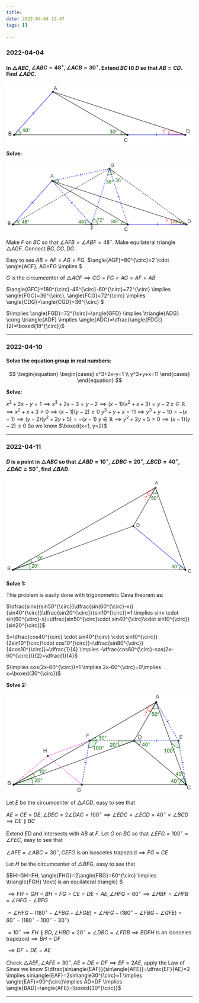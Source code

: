 ```yaml
---
title:
date: 2022-04-04 12:47
tags: []

---
```


### 2022-04-04

#### In $\triangle{ABC}$, $\angle{ABC}=48^{\circ}, \angle{ACB}=30^{\circ}$. Extend $BC$ t0 $D$ so that $AB=CD$. Find $\angle{ADC}$.

![image-20220404125034395](/assets/images/2022-04/image-20220404125034395.png)

**Solve:**

![image-20220404130506938](/assets/images/2022-04/image-20220404125258142.png)

Make $F$ on $BC$ so that $\angle{AFB}=\angle{ABF}=48^{\circ}$. Make equilateral triangle $\triangle{AGF}$. Connect $BG, CG, DG$.

Easy to see $AB=AF=AG=FG$, $\angle{AGF}=60^{\circ}=2 \cdot \angle{ACF}, AG=FG \implies $

$G$ is the circumcenter of $\triangle{ACF} \implies CG=FG=AG=AF=AB$

$\angle{GFC}=180^{\circ}-48^{\circ}-60^{\circ}=72^{\circ} \implies \angle{FGC}=36^{\circ}, \angle{FCG}=72^{\circ} \implies \angle{CDG}=\angle{CGD}=36^{\circ} $

$\implies \angle{FGD}=72^{\circ}=\angle{GFD} \implies \triangle{ADG} \cong \triangle{ADF} \implies \angle{ADC}=\dfrac{\angle{FDG}}{2}=\boxed{18^{\circ}}$

---

### 2022-04-10

#### Solve the equation group in real numbers:
$$
\begin{equation}
\begin{cases}
x^3+2x-y=1 \\
y^3+y+x=11
\end{cases}
\end{equation}
$$

**Solve:**

$x^2+2x-y=1 \implies x^3+2x-3=y-2 \implies (x-1)(x^2+x+3)=y-2$
$x \in \mathbb{R} \implies x^2+x+3 > 0 \implies (x-1)(y-2) \ge 0$
$y^3+y+x=11 \implies y^3+y-10=-(x-1) \implies (y-2)(y^2+2y+5)=-(x-1)$
$y \in \mathbb{R} \implies y^2+2y+5 > 0 \implies (x-1)(y-2) \le 0$
So we know $\boxed{x=1, y=2}$

---

### 2022-04-11

#### $D$ is a point in $\triangle{ABC}$ so that $\angle{ABD}=10^{\circ}, \angle{DBC}=20^{\circ}, \angle{BCD}=40^{\circ}, \angle{DAC}=50^{\circ}$, find $\angle{BAD}$.

![image-20220411175858333](/assets/images/2022-04/image-20220411175858333.png)

**Solve 1:**

This problem is easily done with trigonometric Ceva theorem as:

$\dfrac{sinx}{sin50^{\circ}}\dfrac{sin(60^{\circ}-x)}{sin40^{\circ}}\dfrac{sin20^{\circ}}{sin10^{\circ}}=1 \implies sinx \cdot sin(60^{\circ}-x)=\dfrac{sin50^{\circ}\cdot sin40^{\circ}\cdot sin10^{\circ}}{sin20^{\circ}}$

$=\dfrac{cos40^{\circ} \cdot sin40^{\circ} \cdot sin10^{\circ}}{2sin10^{\circ}\cdot cos10^{\circ}}=\dfrac{sin80^{\circ}}{4cos10^{\circ}}=\dfrac{1}{4} \implies -\dfrac{cos60^{\circ}-cos(2x-60^{\circ})}{2}=\dfrac{1}{4}$

$\implies cos(2x-60^{\circ})=1 \implies 2x-60^{\circ}=0\implies x=\boxed{30^{\circ}}$

**Solve 2:**

![image-20220411182229404](/assets/images/2022-04/image-20220411180410742.png)

Let $E$ be the circumcenter of $\triangle{ACD}$, easy to see that

$AE=CE=DE, \angle{DEC}=2\angle{DAC}=100^{\circ} \implies \angle{EDC}=\angle{ECD}=40^{\circ}=\angle{BCD} \implies DE \parallel BC$

Extend $ED$ and intersects with $AB$ at $F$. Let $G$ on $BC$ so that $\angle{EFG}=100^{\circ}=\angle{FEC}$, easy to see that

$\angle{AFE}=\angle{ABC}=30^{\circ}, CEFG  \text{ is an isosceles trapezoid} \implies FG=CE$

Let $H$ be the circumcenter of $\triangle{BFG}$, easy to see that

$BH=GH=FH, \angle{FHG}=2\angle{FBG}=60^{\circ} \implies \triangle{FGH} \text{ is an equilateral triangle} $

$\implies FH=GH=BH=FG=CE=DE=AE, \angle{HFG}=60^{\circ} \implies \angle{HBF}=\angle{HFB}=\angle{HFG}-\angle{BFG}$

$=\angle{HFG}-(180^{\circ}-\angle{FBG}-\angle{FGB})=\angle{HFG}-(180^{\circ}-\angle{FBG}-\angle{GFE}) =60^{\circ}-(180^{\circ}-100^{\circ}-30^{\circ})$

$=10^{\circ} \implies FH \parallel BD, \angle{HBD}=20^{\circ}=\angle{DBC}=\angle{FDB} \implies BDFH \text{ is an isosceles trapezoid} \implies BH=DF$

$\implies DF=DE=AE$

Check $\triangle{AEF}, \angle{AFE}=30^{\circ}, AE=DE=DF \implies EF=2AE$, apply the Law of Sines we know $\dfrac{sin\angle{EAF}}{sin\angle{AFE}}=\dfrac{EF}{AE}=2 \implies sin\angle{EAF}=2sin\angle30^{\circ}=1 \implies \angle{EAF}=90^{\circ}\implies AD=DF \implies \angle{BAD}=\angle{AFE}=\boxed{30^{\circ}}$

---

